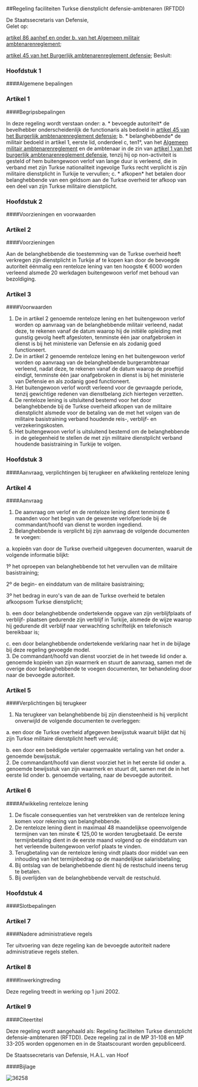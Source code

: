 <meta http-equiv='Content-Type' content='text/html; charset=utf-8' />

##Regeling faciliteiten Turkse dienstplicht defensie-ambtenaren (RFTDD)

De Staatssecretaris van Defensie,  
Gelet op:

[ artikel 86 aanhef en onder b. van het Algemeen militair ambtenarenreglement](../../../../../../../../AMvB/algemeen/militair/ambtenarenreglement/BWBR0003482/README.md);  

[artikel 45 van het Burgerlijk ambtenarenreglement defensie](../../../../../../../../AMvB/burgerlijk/ambtenarenreglement/defensie/BWBR0006040/README.md);     Besluit:     
### Hoofdstuk 1  

####Algemene bepalingen

### Artikel  1   

####Begripsbepalingen

In deze regeling wordt verstaan onder:   a. * bevoegde autoriteit*  de bevelhebber onderscheidenlijk de functionaris als bedoeld in [artikel 45 van het Burgerlijk ambtenarenreglement defensie](../../../../../../../../AMvB/burgerlijk/ambtenarenreglement/defensie/BWBR0006040/README.md);    b. * belanghebbende*  de militair bedoeld in artikel 1, eerste lid, onderdeel c, ten1°, van het [Algemeen militair ambtenarenreglement](../../../../../../../../AMvB/algemeen/militair/ambtenarenreglement/BWBR0003482/README.md) en de ambtenaar in de zin van [artikel 1 van het burgerlijk ambtenarenreglement defensie](../../../../../../../../AMvB/burgerlijk/ambtenarenreglement/defensie/BWBR0006040/README.md), tenzij hij op non-activiteit is gesteld of hem buitengewoon verlof van lange duur is verleend, die in verband met zijn Turkse nationaliteit ingevolge Turks recht verplicht is zijn militaire dienstplicht in Turkije te vervullen;    c. * afkopen*  het betalen door belanghebbende van een geldsom aan de Turkse overheid ter afkoop van een deel van zijn Turkse militaire dienstplicht.    

### Hoofdstuk 2  

####Voorzieningen en voorwaarden

### Artikel  2   

####Voorzieningen

Aan de belanghebbende die toestemming van de Turkse overheid heeft verkregen zijn dienstplicht in Turkije af te kopen kan door de bevoegde autoriteit éénmalig een renteloze lening van ten hoogste € 6000 worden verleend alsmede 20 werkdagen buitengewoon verlof met behoud van bezoldiging. 

### Artikel  3   

####Voorwaarden

1.  De in artikel 2 genoemde renteloze lening en het buitengewoon verlof worden op aanvraag van de belanghebbende militair verleend, nadat deze, te rekenen vanaf de datum waarop hij de initiële opleiding met gunstig gevolg heeft afgesloten, tenminste één jaar onafgebroken in dienst is bij het ministerie van Defensie en als zodanig goed functioneert.   
2.  De in artikel 2 genoemde renteloze lening en het buitengewoon verlof worden op aanvraag van de belanghebbende burgerambtenaar verleend, nadat deze, te rekenen vanaf de datum waarop de proeftijd eindigt, tenminste één jaar onafgebroken in dienst is bij het ministerie van Defensie en als zodanig goed functioneert.   
3.  Het buitengewoon verlof wordt verleend voor de gevraagde periode, tenzij gewichtige redenen van dienstbelang zich hiertegen verzetten.   
4.  De renteloze lening is uitsluitend bestemd voor het door belanghebbende bij de Turkse overheid afkopen van de militaire dienstplicht alsmede voor de betaling van de met het volgen van de militaire basistraining verband houdende reis-, verblijf- en verzekeringskosten.   
5.  Het buitengewoon verlof is uitsluitend bestemd om de belanghebbende in de gelegenheid te stellen de met zijn militaire dienstplicht verband houdende basistraining in Turkije te volgen.  

### Hoofdstuk 3  

####Aanvraag, verplichtingen bij terugkeer en afwikkeling renteloze lening

### Artikel  4   

####Aanvraag

1.  De aanvraag om verlof en de renteloze lening dient tenminste 6 maanden voor het begin van de gewenste verlofperiode bij de commandant/hoofd van dienst te worden ingediend.   
2.  Belanghebbende is verplicht bij zijn aanvraag de volgende documenten te voegen: 

a.  kopieën van door de Turkse overheid uitgegeven documenten, waaruit de volgende informatie blijkt: 

1º  het oproepen van belanghebbende tot het vervullen van de militaire basistraining;  

2º  de begin- en einddatum van de militaire basistraining;  

3º  het bedrag in euro's van de aan de Turkse overheid te betalen afkoopsom Turkse dienstplicht;    

b.  een door belanghebbende ondertekende opgave van zijn verblijfplaats of verblijf- plaatsen gedurende zijn verblijf in Turkije, alsmede de wijze waarop hij gedurende dit verblijf naar verwachting schriftelijk en telefonisch bereikbaar is;  

c.  een door belanghebbende ondertekende verklaring naar het in de bijlage bij deze regeling gevoegde model.     
3.  De commandant/hoofd van dienst voorziet de in het tweede lid onder a. genoemde kopieën van zijn waarmerk en stuurt de aanvraag, samen met de overige door belanghebbende te voegen documenten, ter behandeling door naar de bevoegde autoriteit.  

### Artikel  5   

####Verplichtingen bij terugkeer

1.  Na terugkeer van belanghebbende bij zijn diensteenheid is hij verplicht onverwijld de volgende documenten te overleggen: 

a.  een door de Turkse overheid afgegeven bewijsstuk waaruit blijkt dat hij zijn Turkse militaire dienstplicht heeft vervuld;  

b.  een door een beëdigde vertaler opgemaakte vertaling van het onder a. genoemde bewijsstuk.     
2.  De commandant/hoofd van dienst voorziet het in het eerste lid onder a. genoemde bewijsstuk van zijn waarmerk en stuurt dit, samen met de in het eerste lid onder b. genoemde vertaling, naar de bevoegde autoriteit.  

### Artikel  6   

####Afwikkeling renteloze lening

1.  De fiscale consequenties van het verstrekken van de renteloze lening komen voor rekening van belanghebbende.   
2.  De renteloze lening dient in maximaal 48 maandelijkse opeenvolgende termijnen van ten minste € 125,00 te worden terugbetaald. De eerste termijnbetaling dient in de eerste maand volgend op de einddatum van het verleende buitengewoon verlof plaats te vinden.   
3.  Terugbetaling van de renteloze lening vindt plaats door middel van een inhouding van het termijnbedrag op de maandelijkse salarisbetaling;   
4.  Bij ontslag van de belanghebbende dient hij de restschuld ineens terug te betalen.   
5.  Bij overlijden van de belanghebbende vervalt de restschuld.  

### Hoofdstuk 4  

####Slotbepalingen

### Artikel  7   

####Nadere administratieve regels

Ter uitvoering van deze regeling kan de bevoegde autoriteit nadere administratieve regels stellen. 

### Artikel  8   

####Inwerkingtreding

Deze regeling treedt in werking op 1 juni 2002. 

### Artikel  9   

####Citeertitel

Deze regeling wordt aangehaald als: Regeling faciliteiten Turkse dienstplicht defensie-ambtenaren (RFTDD). 
Deze regeling zal in de MP 31-108 en MP 33-205 worden opgenomen en in de Staatscourant worden gepubliceerd.   

De 
Staatssecretaris van Defensie, 
H.A.L. van Hoof     

####Bijlage

![36258](http://wetten.overheid.nl/Illustration/36258)

